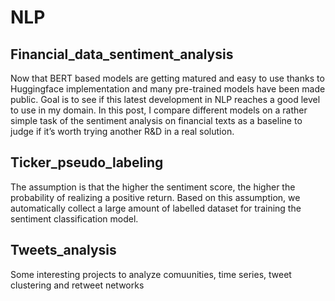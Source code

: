 # NLP
## Financial_data_sentiment_analysis
Now that BERT based models are getting matured and easy to use thanks to Huggingface implementation and many pre-trained models have been made public. Goal is to see if this latest development in NLP reaches a good level to use in my domain. In this post, I compare different models on a rather simple task of the sentiment analysis on financial texts as a baseline to judge if it’s worth trying another R&D in a real solution.

## Ticker_pseudo_labeling
The assumption is that the higher the sentiment score, the higher the probability of realizing a positive return. Based on this assumption, we automatically collect a large amount of labelled dataset for training the sentiment classification model. 

## Tweets_analysis
Some interesting projects to analyze comuunities, time series, tweet clustering and retweet networks
